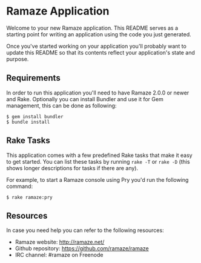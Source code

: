 # Ramaze Application

Welcome to your new Ramaze application. This README serves as a starting point
for writing an application using the code you just generated.

Once you've started working on your application you'll probably want to update
this README so that its contents reflect your application's state and purpose.

## Requirements

In order to run this application you'll need to have Ramaze 2.0.0 or newer and
Rake. Optionally you can install Bundler and use it for Gem management, this
can be done as following:

    $ gem install bundler
    $ bundle install

## Rake Tasks

This application comes with a few predefined Rake tasks that make it easy to
get started. You can list these tasks by running `rake -T` or `rake -D` (this
shows longer descriptions for tasks if there are any).

For example, to start a Ramaze console using Pry you'd run the following
command:

    $ rake ramaze:pry

## Resources

In case you need help you can refer to the following resources:

* Ramaze website: <http://ramaze.net/>
* Github repository: <https://github.com/ramaze/ramaze>
* IRC channel: \#ramaze on Freenode
